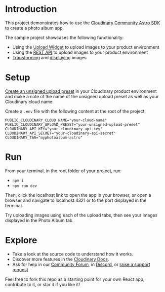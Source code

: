 # Introduction

This project demonstrates how to use the [Cloudinary Community Astro SDK](https://astro.cloudinary.dev) to create a photo album app.

The sample project showcases the following functionality:

- Using the [Upload Widget](https://cloudinary.com/documentation/upload_widget) to upload images to your product environment
- Using the [REST API](https://cloudinary.com/documentation/client_side_uploading#direct_call_to_the_api) to upload images to your product environment
- [Transforming](https://cloudinary.com/documentation/image_transformations) and [displaying](https://cloudinary.com/documentation/react_image_transformations#plugins) images

# Setup

[Create an unsigned upload preset](https://cloudinary.com/documentation/upload_presets#creating_and_managing_upload_presets) in your Cloudinary product environment and make a note of the name of the unsigned upload preset as well as your Cloudinary cloud name.

Create a `.env` file with the following content at the root of the project:

```
PUBLIC_CLOUDINARY_CLOUD_NAME="your-cloud-name"
PUBLIC_CLOUDINARY_UPLOAD_PRESET="your-unsigned-upload-preset"
CLOUDINARY_API_KEY="your-cloudinary-api-key"
CLOUDINARY_API_SECRET="your-cloudinary-api-secret"
CLOUDINARY_TAG="myphotoalbum-astro"
```

# Run

From your terminal, in the root folder of your project, run:

- `npm i`
- `npm run dev`

Then, click the localhost link to open the app in your browser, or open a browser and navigate to localhost:4321 or to the port displayed in the terminal.

Try uploading images using each of the upload tabs, then see your images displayed in the Photo Album tab.

# Explore

- Take a look at the source code to understand how it works.
- Discover more features in the [Cloudinary Docs](https://cloudinary.com/documentation).
- Ask for help in our [Community Forum](https://community.cloudinary.com/), in [Discord](https://discord.gg/Cloudinary), or [raise a support request](https://support.cloudinary.com/hc/en-us/requests/new).

Feel free to fork this repo as a starting point for your own React app, contribute to it, or star it if you like it!
